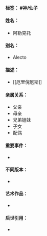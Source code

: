 #### 标签： #神/仙子
#### 姓名：
- 阿勒克托
#### 别名：
- Alecto
#### 描述：
- [[厄里倪厄斯]]
#### 亲属关系：
- 父亲
- 母亲
- 兄弟姐妹
- 子女
- 配偶
#### 重要事件：
- 
#### 不同版本：
- 
#### 艺术作品：
- 
#### 后世引用：
- 